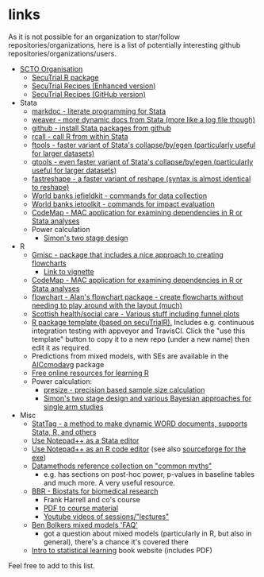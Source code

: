 # links
As it is not possible for an organization to star/follow repositories/organizations, here is a list of potentially interesting github repositories/organizations/users.
* [SCTO Organisation](https://github.com/SwissClinicalTrialOrganisation)
  * [SecuTrial R package](https://github.com/SwissClinicalTrialOrganisation/secuTrialR)
  * [SecuTrial Recipes (Enhanced version)](https://swissclinicaltrialorganisation.github.io/secuTrial_recipes/)
  * [SecuTrial Recipes (GitHub version)](https://github.com/SwissClinicalTrialOrganisation/secuTrial_recipes)
* Stata
  * [markdoc - literate programming for Stata](https://github.com/haghish/markdoc)
  * [weaver - more dynamic docs from Stata (more like a log file though)](https://github.com/haghish/weaver)
  * [github - install Stata packages from github](https://github.com/haghish/markdoc)
  * [rcall - call R from within Stata](https://github.com/haghish/rcall)
  * [ftools - faster variant of Stata's collapse/by/egen (particularly useful for larger datasets)](https://github.com/sergiocorreia/ftools)
  * [gtools - even faster variant of Stata's collapse/by/egen (particularly useful for larger datasets)](https://github.com/mcaceresb/stata-gtools)
  * [fastreshape - a faster variant of reshape (syntax is almost identical to reshape)](https://github.com/mdroste/stata-fastreshape)
  * [World banks iefieldkit - commands for data collection](https://github.com/worldbank/iefieldkit)
  * [World banks ietoolkit - commands for impact evaluation](https://github.com/worldbank/ietoolkit)
  * [CodeMap - MAC application for examining dependencies in R or Stata analyses](https://github.com/haghish/CodeMap)
  * Power calculation
    * [Simon's two stage design](https://ideas.repec.org/c/boc/bocode/s457081.html)
* R
  * [Gmisc - package that includes a nice approach to creating flowcharts](https://github.com/gforge/Gmisc)
    * [Link to vignette](https://cran.r-project.org/web/packages/Gmisc/vignettes/Grid-based_flowcharts.html)
  * [CodeMap - MAC application for examining dependencies in R or Stata analyses](https://github.com/haghish/CodeMap)
  * [flowchart - Alan's flowchart package - create flowcharts without needing to play around with the layout (much)](https://github.com/CTU-Bern/flowchart)
  * [Scottish health/social care - Various stuff including funnel plots](https://github.com/Health-SocialCare-Scotland/R-Resources)
  * [R package template (based on secuTrialR).](https://github.com/CTU-Basel/pkgTemplateR) Includes e.g. continuous integration testing with appveyor and TravisCI. Click the "use this template" button to copy it to a new repo (under a new name) then edit it as required.
  * Predictions from mixed models, with SEs are available in the [AICcmodavg](https://cran.r-project.org/web/packages/AICcmodavg/index.html) package
  * [Free online resources for learning R](https://cmdlinetips.com/2018/01/free-online-resources-books-to-learn-r-and-data-science/)
  * Power calculation:
    * [presize - precision based sample size calculation](https://github.com/CTU-Bern/presize)
    * [Simon's two stage design and various Bayesian approaches for single arm studies](https://cran.r-project.org/web/packages/EurosarcBayes/index.html)
* Misc
  * [StatTag - a method to make dynamic WORD documents, supports Stata, R, and others](https://github.com/stattag)
  * [Use Notepad++ as a Stata editor](https://huebler.blogspot.com/2008/04/stata.html)
  * [Use Notepad++ as an R code editor](https://jekyll.math.byuh.edu/other/howto/notepadpp/using.shtml) (see also [sourceforge for the exe](https://sourceforge.net/projects/npptor/))
  * [Datamethods reference collection on "common myths"](https://discourse.datamethods.org/t/reference-collection-to-push-back-against-common-statistical-myths/1787)
    * e.g. has sections on post-hoc power, p-values in baseline tables and much more. A very useful resource.
  * [BBR - Biostats for biomedical research](http://hbiostat.org/bbr/)
    * Frank Harrell and co's course
    * [PDF to course material](http://hbiostat.org/doc/bbr.pdf)
    * [Youtube videos of sessions/"lectures"](https://www.youtube.com/channel/UC-o_ZZ0tuFUYn8e8rf-QURA/videos)
  * [Ben Bolkers mixed models 'FAQ'](https://bbolker.github.io/mixedmodels-misc/glmmFAQ.html)
    * got a question about mixed models (particularly in R, but also in general), there's a chance it's covered there
  * [Intro to statistical learning](http://faculty.marshall.usc.edu/gareth-james/ISL/) book website (includes PDF)
  
Feel free to add to this list.
